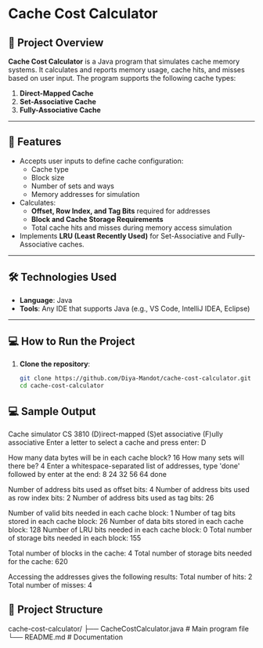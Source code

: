 # Cache Cost Calculator

## 📜 Project Overview  
**Cache Cost Calculator** is a Java program that simulates cache memory systems. It calculates and reports memory usage, cache hits, and misses based on user input. The program supports the following cache types:  
1. **Direct-Mapped Cache**  
2. **Set-Associative Cache**  
3. **Fully-Associative Cache**

---

## 🚀 Features  
- Accepts user inputs to define cache configuration:
   - Cache type  
   - Block size  
   - Number of sets and ways  
   - Memory addresses for simulation  
- Calculates:
   - **Offset, Row Index, and Tag Bits** required for addresses  
   - **Block and Cache Storage Requirements**  
   - Total cache hits and misses during memory access simulation  
- Implements **LRU (Least Recently Used)** for Set-Associative and Fully-Associative caches.

---

## 🛠️ Technologies Used  
- **Language**: Java  
- **Tools**: Any IDE that supports Java (e.g., VS Code, IntelliJ IDEA, Eclipse)  

---

## 💻 How to Run the Project  

1. **Clone the repository**:
   ```bash
   git clone https://github.com/Diya-Mandot/cache-cost-calculator.git
   cd cache-cost-calculator

## 💻 Sample Output

Cache simulator CS 3810
  (D)irect-mapped
  (S)et associative
  (F)ully associative
Enter a letter to select a cache and press enter: D

How many data bytes will be in each cache block? 16
How many sets will there be? 4
Enter a whitespace-separated list of addresses, type 'done' followed by enter at the end:
8 24 32 56 64 done

Number of address bits used as offset bits:        4
Number of address bits used as row index bits:     2
Number of address bits used as tag bits:           26

Number of valid bits needed in each cache block:   1
Number of tag bits stored in each cache block:     26
Number of data bits stored in each cache block:    128
Number of LRU bits needed in each cache block:     0
Total number of storage bits needed in each block: 155

Total number of blocks in the cache:               4
Total number of storage bits needed for the cache: 620

Accessing the addresses gives the following results:
Total number of hits:   2
Total number of misses: 4

## 📂 Project Structure
cache-cost-calculator/
├── CacheCostCalculator.java  # Main program file
└── README.md                 # Documentation

